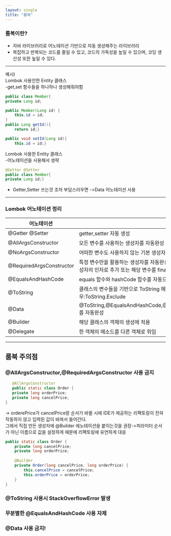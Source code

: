 ```yaml
---
layout: single
title: "룸복"
---
```


### 룸복이란?
- 자바 라이브러리로 어노테이션 기반으로 자동 생성해주는 라이브러리
- 복잡하고 반복되는 코드를 줄일 수 있고, 코드의 가독성을 높일 수 있으며, 코딩 생산성 또한 높일 수 있다.

---
예시)  
Lombok 사용안한 Entity 클래스  
-get,set 함수들을 하나하나 생성해줘야함  
```java
public class Member{
private Long id;

public Member(Long id) {
	this.id = id;
}
public Long getId(){
	return id;}

public void setId(Long id){
	this.id = id;}  
  ```

Lombok 사용한 Entity 클래스  
-어노테이션을 사용해서 생략

```java
@Getter @Setter
public class Member{
private Long id;}
```

- Getter,Setter 쓰는것 조차 부담스러우면     ->Data 어노테이션 사용

---

### Lombok 어노테이션 정리

|어노테이션|내용|
|------|---|
|@Getter @Setter|getter,setter 자동 생성|
@AllArgsConstructor|모든 변수를 사용하는 생성자를 자동완성|
|@NoArgsConstructor|어떠한 변수도 사용하지 않는 기본 생성자를 자동완성 |
|@RequiredArgsConstructor|특정 변수만을 활용하는 생성자를 자동완성, @NonNull 어노테이션 붙여서 해당 변수를 생성자의 인자로 추가 또는 해당 변수를 final로 선언해 의존성 주입|
|@EqualsAndHashCode|equals 함수와 hashCode 함수를 자동으로 생성|
|@ToString|클래스의 변수들을 기반으로 ToString 메소드를 자동으로 완성 ,원치않을 경우:ToString.Exclude|
|@Data|@ToString,@EqualsAndHashCode,@Getter,@Setter,@RequiredArgsConstructor를 자동완성|
|@Builder|해당 클래스의 객체의 생성에 적용|
|@Delegate|한 객체의 메소드를 다른 객체로 위임|

---

## 룸북 주의점   

### @AllArgsConstructor,@RequiredArgsConstructor 사용 금지

 ```java
	@AllArgsConstructor
    public static class Order {
    private long orderPrice;
    private long cancelPrice;
}
```
-> orderePrice가 cancelPrice랑 순서가 바뀔 시에 IDE가 제공하는 리팩토링이 전혀 작동하지 않고 입력된 값이 바껴서 들어간다.  
그래서 직접 만든 생성자에 @Builder 에노테이션을 붙이는것을 권장->피라미터 순서가 아닌 이름으로 값을 설정하게 때문에 리팩토링에 유연하게 대응  

```java
public static class Order {
    private long cancelPrice;
    private long orderPrice;
 
    @Builder
    private Order(long cancelPrice, long orderPrice) {
        this.cancelPrice = cancelPrice;
        this.orderPrice = orderPrice;
    }
}
```

### @ToString 사용시 StackOverflowError 발생    
### 무분별한 @EqualsAndHashCode 사용 자제  
### @Data 사용 금지!
